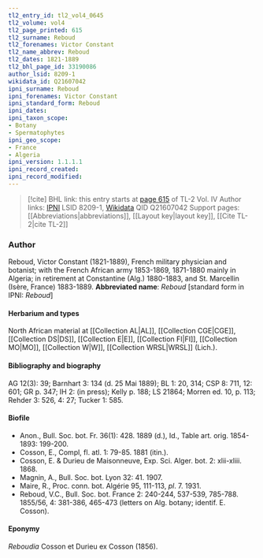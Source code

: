 ```yaml
---
tl2_entry_id: tl2_vol4_0645
tl2_volume: vol4
tl2_page_printed: 615
tl2_surname: Reboud
tl2_forenames: Victor Constant
tl2_name_abbrev: Reboud
tl2_dates: 1821-1889
tl2_bhl_page_id: 33190086
author_lsid: 8209-1
wikidata_id: Q21607042
ipni_surname: Reboud
ipni_forenames: Victor Constant
ipni_standard_form: Reboud
ipni_dates: 
ipni_taxon_scope: 
- Botany
- Spermatophytes
ipni_geo_scope: 
- France
- Algeria
ipni_version: 1.1.1.1
ipni_record_created: 
ipni_record_modified:
---
```


> [!cite] BHL link: this entry starts at [page 615](https://www.biodiversitylibrary.org/page/33190086) of TL-2 Vol. IV
> Author links: [IPNI](https://www.ipni.org/a/8209-1) LSID 8209-1, [Wikidata](https://www.wikidata.org/wiki/Q21607042) QID Q21607042
> Support pages: [[Abbreviations|abbreviations]], [[Layout key|layout key]], [[Cite TL-2|cite TL-2]]

### Author

Reboud, Victor Constant (1821-1889), French military physician and botanist; with the French African army 1853-1869, 1871-1880 mainly in Algeria; in retirement at Constantine (Alg.) 1880-1883, and St. Marcellin (Isère, France) 1883-1889. 
**Abbreviated name**: *Reboud* \[standard form in IPNI: *Reboud*\]

#### Herbarium and types

North African material at [[Collection AL|AL]], [[Collection CGE|CGE]], [[Collection DS|DS]], [[Collection E|E]], [[Collection FI|FI]], [[Collection MO|MO]], [[Collection W|W]], [[Collection WRSL|WRSL]] (Lich.).

#### Bibliography and biography

AG 12(3): 39; Barnhart 3: 134 (d. 25 Mai 1889); BL 1: 20, 314; CSP 8: 711, 12: 601; GR p. 347; IH 2: (in press); Kelly p. 188; LS 21864; Morren ed. 10, p. 113; Rehder 3: 526, 4: 27; Tucker 1: 585.

#### Biofile

- Anon., Bull. Soc. bot. Fr. 36(1): 428. 1889 (d.), Id., Table art. orig. 1854-1893: 199-200.
- Cosson, E., Compl, fl. atl. 1: 79-85. 1881 (itin.).
- Cosson, E. & Durieu de Maisonneuve, Exp. Sci. Alger. bot. 2: xlii-xliii. 1868.
- Magnin, A., Bull. Soc. bot. Lyon 32: 41. 1907.
- Maire, R., Proc. conn. bot. Algérie 95, 111-113, *pl*. 7. 1931.
- Reboud, V.C., Bull. Soc. bot. France 2: 240-244, 537-539, 785-788. 1855/56, 4: 381-386, 465-473 (letters on Alg. botany; identif. E. Cosson).

#### Eponymy

*Reboudia* Cosson et Durieu ex Cosson (1856).

